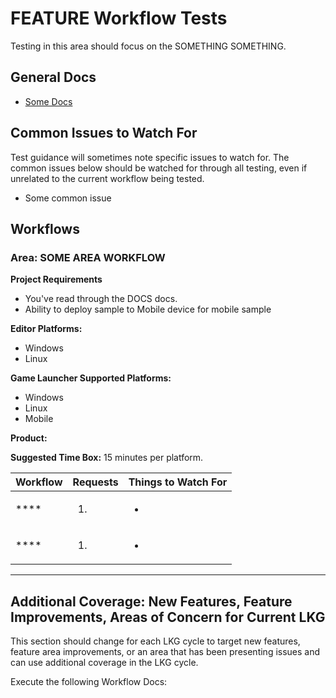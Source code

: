 # FEATURE Workflow Tests

Testing in this area should focus on the SOMETHING SOMETHING.

## General Docs
* [Some Docs](https://www.o3de.org/docs/)

## Common Issues to Watch For

Test guidance will sometimes note specific issues to watch for. The common issues below should be watched for through all testing, even if unrelated to the current workflow being tested.
- Some common issue

## Workflows

### Area: SOME AREA WORKFLOW

**Project Requirements**
* You've read through the DOCS docs.
* Ability to deploy sample to Mobile device for mobile sample


**Editor Platforms:**
* Windows
* Linux

**Game Launcher Supported Platforms:**
* Windows
* Linux
* Mobile

**Product:** 

**Suggested Time Box:** 15 minutes per platform.

| Workflow                     | Requests           | Things to Watch For |
|------------------------------|--------------------|---------------------|
| ****                         | <ol><li></li></ol> | <ul><li></li></ul>  |
| ****                         | <ol><li></li></ol> | <ul><li></li></ul>  |
---


## Additional Coverage: New Features, Feature Improvements, Areas of Concern for Current LKG
This section should change for each LKG cycle to target new features, feature area improvements, or an area that has been presenting issues and can use additional coverage in the LKG cycle.

Execute the following Workflow Docs:



